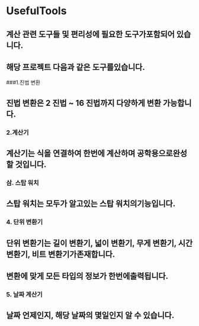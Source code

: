 # UsefulTools
## 계산 관련 도구들 및 편리성에 필요한 도구가포함되어 있습니다.
## 해당 프로젝트 다음과 같은 도구를있습니다.

###1.진법 변환
## 진법 변환은 2 진법 ~ 16 진법까지 다양하게 변환 가능합니다.

### 2.계산기
## 계산기는 식을 연결하여 한번에 계산하며 공학용으로완성할 것입니다.

### 삼. 스탑 워치
## 스탑 워치는 모두가 알고있는 스탑 워치의기능입니다.

### 4. 단위 변환기
## 단위 변환기는 길이 변환기, 넓이 변환기, 무게 변환기, 시간 변환기, 비트 변환기가존재합니다.
## 변환에 맞게 모든 타입의 정보가 한번에출력됩니다.

### 5. 날짜 계산기
## 날짜 언제인지, 해당 날짜의 몇일인지 알 수 있습니다.
